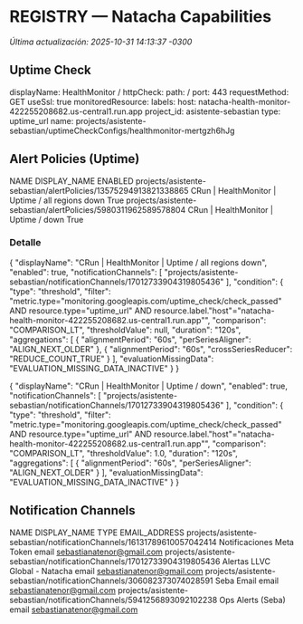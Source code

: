 # REGISTRY — Natacha Capabilities
_Última actualización: 2025-10-31 14:13:37 -0300_

## Uptime Check
displayName: HealthMonitor /
httpCheck:
  path: /
  port: 443
  requestMethod: GET
  useSsl: true
monitoredResource:
  labels:
    host: natacha-health-monitor-422255208682.us-central1.run.app
    project_id: asistente-sebastian
  type: uptime_url
name: projects/asistente-sebastian/uptimeCheckConfigs/healthmonitor-mertgzh6hJg

## Alert Policies (Uptime)
NAME                                                             DISPLAY_NAME                                      ENABLED
projects/asistente-sebastian/alertPolicies/13575294913821338865  CRun | HealthMonitor | Uptime / all regions down  True
projects/asistente-sebastian/alertPolicies/5980311962589578804   CRun | HealthMonitor | Uptime / down              True

### Detalle

{
  "displayName": "CRun | HealthMonitor | Uptime / all regions down",
  "enabled": true,
  "notificationChannels": [
    "projects/asistente-sebastian/notificationChannels/17012733904319805436"
  ],
  "condition": {
    "type": "threshold",
    "filter": "metric.type=\"monitoring.googleapis.com/uptime_check/check_passed\" AND resource.type=\"uptime_url\" AND resource.label.\"host\"=\"natacha-health-monitor-422255208682.us-central1.run.app\"",
    "comparison": "COMPARISON_LT",
    "thresholdValue": null,
    "duration": "120s",
    "aggregations": [
      {
        "alignmentPeriod": "60s",
        "perSeriesAligner": "ALIGN_NEXT_OLDER"
      },
      {
        "alignmentPeriod": "60s",
        "crossSeriesReducer": "REDUCE_COUNT_TRUE"
      }
    ],
    "evaluationMissingData": "EVALUATION_MISSING_DATA_INACTIVE"
  }
}

{
  "displayName": "CRun | HealthMonitor | Uptime / down",
  "enabled": true,
  "notificationChannels": [
    "projects/asistente-sebastian/notificationChannels/17012733904319805436"
  ],
  "condition": {
    "type": "threshold",
    "filter": "metric.type=\"monitoring.googleapis.com/uptime_check/check_passed\" AND resource.type=\"uptime_url\" AND resource.label.\"host\"=\"natacha-health-monitor-422255208682.us-central1.run.app\"",
    "comparison": "COMPARISON_LT",
    "thresholdValue": 1.0,
    "duration": "120s",
    "aggregations": [
      {
        "alignmentPeriod": "60s",
        "perSeriesAligner": "ALIGN_NEXT_OLDER"
      }
    ],
    "evaluationMissingData": "EVALUATION_MISSING_DATA_INACTIVE"
  }
}

## Notification Channels
NAME                                                                    DISPLAY_NAME                   TYPE   EMAIL_ADDRESS
projects/asistente-sebastian/notificationChannels/16131789610057042414  Notificaciones Meta Token      email  sebastianatenor@gmail.com
projects/asistente-sebastian/notificationChannels/17012733904319805436  Alertas LLVC Global - Natacha  email  sebastianatenor@gmail.com
projects/asistente-sebastian/notificationChannels/306082373074028591    Seba Email                     email  sebastianatenor@gmail.com
projects/asistente-sebastian/notificationChannels/5941256893092102238   Ops Alerts (Seba)              email  sebastianatenor@gmail.com
